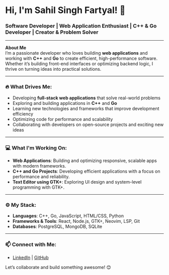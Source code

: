 # Hi, I'm Sahil Singh Fartyal! 👋

### Software Developer | Web Application Enthusiast | C++ & Go Developer | Creator & Problem Solver

---

**About Me**  
I’m a passionate developer who loves building **web applications** and working with **C++** and **Go** to create efficient, high-performance software. Whether it’s building front-end interfaces or optimizing backend logic, I thrive on turning ideas into practical solutions.

---

### 🔥 What Drives Me:
- Developing **full-stack web applications** that solve real-world problems
- Exploring and building applications in **C++** and **Go**
- Learning new technologies and frameworks that improve development efficiency
- Optimizing code for performance and scalability
- Collaborating with developers on open-source projects and exciting new ideas

---

### 💻 What I'm Working On:
- **Web Applications**: Building and optimizing responsive, scalable apps with modern frameworks.
- **C++ and Go Projects**: Developing efficient applications with a focus on performance and reliability.
- **Text Editor using GTK+**: Exploring UI design and system-level programming with GTK+.

---

### ⚙️ My Stack:
- **Languages**: C++, Go, JavaScript, HTML/CSS, Python
- **Frameworks & Tools**: React, Node.js, GTK+, Neovim, LSP, Git
- **Databases**: PostgreSQL, MongoDB, SQLite

---

### 📫 Connect with Me:
- [LinkedIn](#) | [GitHub](#)

Let’s collaborate and build something awesome! 😊
